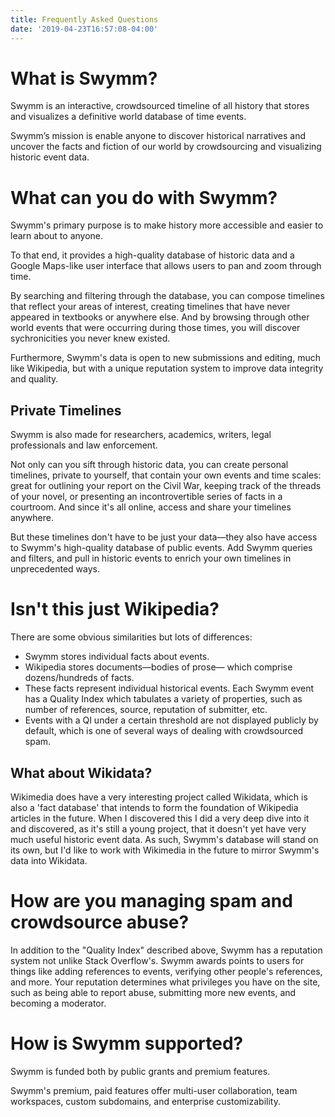 ```yaml
---
title: Frequently Asked Questions
date: '2019-04-23T16:57:08-04:00'
---
```

# What is Swymm?

Swymm is an interactive, crowdsourced timeline of all history that stores and visualizes a definitive world database of time events.

Swymm’s mission is enable anyone to discover historical narratives and uncover the facts and fiction of our world by crowdsourcing and visualizing historic event data.

# What can you do with Swymm?

Swymm's primary purpose is to make history more accessible and easier to learn about to anyone.

To that end, it provides a high-quality database of historic data and a Google Maps-like user interface that allows users to pan and zoom through time.

By searching and filtering through the database, you can compose timelines that reflect your areas of interest, creating timelines that have never appeared in textbooks or anywhere else. And by browsing through other world events that were occurring during those times, you will discover sychronicities you never knew existed.

Furthermore, Swymm's data is open to new submissions and editing, much like Wikipedia, but with a unique reputation system to improve data integrity and quality.

## Private Timelines

Swymm is also made for researchers, academics, writers, legal professionals and law enforcement.

Not only can you sift through historic data, you can create personal timelines, private to yourself, that contain your own events and time scales: great for outlining your report on the Civil War, keeping track of the threads of your novel, or presenting an incontrovertible series of facts in a courtroom. And since it's all online, access and share your timelines anywhere.

But these timelines don't have to be just your data—they also have access to Swymm's high-quality database of public events. Add Swymm queries and filters, and pull in historic events to enrich your own timelines in unprecedented ways.

# Isn't this just Wikipedia?

There are some obvious similarities but lots of differences:

- Swymm stores individual facts about events.
- Wikipedia stores documents—bodies of prose— which comprise dozens/hundreds of facts.
- These facts represent individual historical events. Each Swymm event has a Quality Index which tabulates a variety of properties, such as number of references, source, reputation of submitter, etc.
- Events with a QI under a certain threshold are not displayed publicly by default, which is one of several ways of dealing with crowdsourced spam.

## What about Wikidata?

Wikimedia does have a very interesting project called Wikidata, which is also a 'fact database' that intends to form the foundation of Wikipedia articles in the future. When I discovered this I did a very deep dive into it and discovered, as it's still a young project, that it doesn't yet have very much useful historic event data. As such, Swymm's database will stand on its own, but I'd like to work with Wikimedia in the future to mirror Swymm's data into Wikidata.

# How are you managing spam and crowdsource abuse?

In addition to the "Quality Index" described above, Swymm has a reputation system not unlike Stack Overflow's. Swymm awards points to users for things like adding references to events, verifying other people's references, and more. Your reputation determines what privileges you have on the site, such as being able to report abuse, submitting more new events, and becoming a moderator.

# How is Swymm supported?

Swymm is funded both by public grants and premium features.

Swymm's premium, paid features offer multi-user collaboration, team workspaces, custom subdomains, and enterprise customizability.
